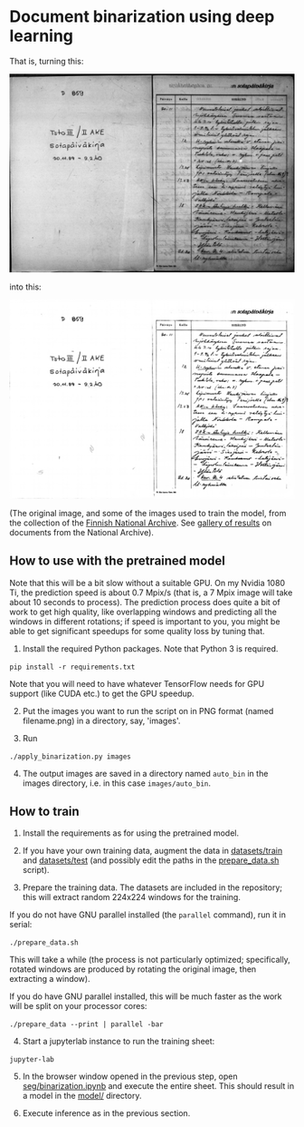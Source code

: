 # Document binarization using deep learning

That is, turning this:

![original document](README_assets/3IIArmeij_1_orig.png)

into this:

![binarized document](README_assets/3IIArmeij_1_seg.png)

(The original image, and some of the images used to train the model, from the collection of the [Finnish National Archive](https://arkisto.fi). See [gallery of results](https://sliedes.kapsi.fi/binarize/) on documents from the National Archive).

## How to use with the pretrained model

Note that this will be a bit slow without a suitable GPU. On my Nvidia 1080 Ti, the prediction speed is about 0.7 Mpix/s (that is, a 7 Mpix image will take about 10 seconds to process). The prediction process does quite a bit of work to get high quality, like overlapping windows and predicting all the windows in different rotations; if speed is important to you, you might be able to get significant speedups for some quality loss by tuning that.

1. Install the required Python packages. Note that Python 3 is required.

```pip install -r requirements.txt```

Note that you will need to have whatever TensorFlow needs for GPU support (like CUDA etc.) to get the GPU speedup.

2. Put the images you want to run the script on in PNG format (named filename.png) in a directory, say, 'images'.

3. Run

```./apply_binarization.py images```

4. The output images are saved in a directory named `auto_bin` in the images directory, i.e. in this case `images/auto_bin`.


## How to train

1. Install the requirements as for using the pretrained model.

2. If you have your own training data, augment the data in [datasets/train](datasets/train) and [datasets/test](datasets/test) (and possibly edit the paths in the [prepare_data.sh](prepare_data.sh) script).

3. Prepare the training data. The datasets are included in the repository; this will extract random 224x224 windows for the training.

If you do not have GNU parallel installed (the `parallel` command), run it in serial:

```./prepare_data.sh```

This will take a while (the process is not particularly optimized; specifically, rotated windows are produced by rotating the original image, then extracting a window).

If you do have GNU parallel installed, this will be much faster as the work will be split on your processor cores:

```./prepare_data --print | parallel -bar```

4. Start a jupyterlab instance to run the training sheet:

``jupyter-lab``

5. In the browser window opened in the previous step, open [seg/binarization.ipynb](seg/binarization.ipynb) and execute the entire sheet. This should result in a model in the [model/](model/) directory.

6. Execute inference as in the previous section.
